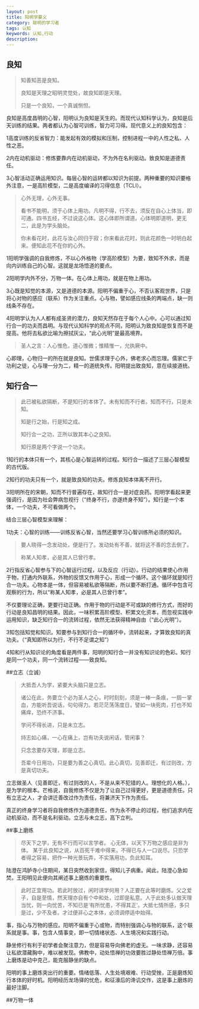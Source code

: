```yaml
---
layout: post
title: 阳明学要义
category: 聪明的学习者
tags: 认知
keywords: 认知,行动
description: 
---
```


## 良知

> 知善知恶是良知。
> 
> 良知是天理之昭明灵觉处，故良知即是天理。
> 
> 只是一个良知，一个真诚恻怛。

良知是高度昌明的心智，阳明认为良知是天生的。而现代认知科学认为，良知是后天训练的结果。两者都认为心智可训练，智力可习得。现代意义上的良知包含：

1高度训练的反省智力：能发起有效的模拟和压制，控制进程一中的人性之私、人性之恶。

2内在动机驱动：修炼要靠内在动机驱动，不为外在名利驱动。致良知是道德责任。

3心智活动正确运用知识。每层心智的运转都以知识为前提。两种重要的知识要格外注意，一是高阶模型，二是高度编译的习得信息（TCLI）。

> 心外无理，心外无事。
> 
>  看书不能明，须于心体上用功。凡明不得，行不去，须反在自心上体当，即可通。四书五经，不过说这心体。这心体即所谓道。心体明即道明，更无二，此是为学头脑处。
> 
> 你未看花时，此花与汝心同归于寂；你来看此花时，则此花颜色一时明白起来。便知此花不在你的心外。

1阳明学强调的自我修炼，不以心外格物（学高阶模型）为要，致知不外求，而是向内训练自己的心智。这就是龙场悟道的要点。

2阳明学内外不分，万物一体。在心体上用功，就是在物上用功。

3心既是知觉的本源，又是道德的本源。阳明不偏重于心，不否认客观世界，只是将心对物的感应（联系）作为关注重点。心与物，譬如感应线条的两端点，缺一则线条不存在。

4阳明学认为人人都有成圣贤的潜力，良知天然存在于每个人心中。心可以通过知行合一的功夫而昌明。与现代认知科学的观点不同，阳明认为致良知是恢复而不是提高。他将去私欲比喻为擦拭灰尘，“此心光明”是最高境界。

> 圣人之言：人心惟危，道心惟微；惟精惟一，允执厥中。

心即理，心物归一的所在就是良知。世儒求理于心外，佛老求心而忘理。儒家亡于功利之徒，心与理一分为二，精一的道统失传。阳明提出致良知，意在续接道统。

## 知行合一

> 此已被私欲隔断，不是知行的本体了。未有知而不行者。知而不行，只是未知。
> 
> 知是行之始，行是知之成。
> 
> 知行合一之功，正所以致其本心之良知。
> 
> 知行原是两个字说一个功夫。

1知行的本体只有一个，其核心是心智运转的过程。知行合一描述了三层心智模型的古代版。

2知行的功夫只有一个，就是致良知的功夫。修炼良知本体离不开行。

3阳明所在的宋朝，知而不行普遍存在，故知行合一是对症良药。阳明学看起来更强调行，是因为社会弊病忽视行（“终身不行，亦遂终身不知”）。知行是一个本体，一个功夫，不可看做两个。

结合三层心智模型来理解：

1功夫：心智的训练——训练反省心智，当然还要学习心智训练所必须的知识。

> 要人晓得一念发动处，便是行了。发动处有不善，就将这不善的念去倒了。
> 
> 称某人知孝，必是其人已曾行孝。

2行指反省心智参与下的心智运行过程，以及反应（行动）。行动的结果使心作用于物，打通内外联系，外物的反馈又作用于心，形成一个循环。这个循环就是知行合一功夫。心物本是一体，但容易被私欲等隔断，所以要不断打通。循环中包含可观察的行为，所以“称某人知孝，必是其人已曾行孝”。

不仅要理论正确，更要行动正确。作用于物的行动是不可或缺的修行方式，而好的行动是良知昌明的结果。因此，一味积累高阶模型、积累文化资本，而忽视实践中运用知识，缺乏知行合一的流转过程，依然无法获得精神自由（“此心光明”）。

3知包括知觉和知识。知要参与到知行合一的循环中，流转起来，才算致良知的真功夫。（“真知即所以为行，不行不足谓之知”）

4知和行从知识论的角度看是两件事，阳明的知行合一并没有知识论的色彩。知行是同一个功夫，同一个流转过程——致良知。


##立志（立诚）

> 大抵吾人为学，紧要大头脑只是立志。
> 
> 诸公在此，务要立个必为圣人之心，时时刻刻，须是一棒一条痕，一掴一掌血，方能听吾说话，句句得力。若茫茫荡荡度日，譬如一块死肉，打也不知痛痒，恐终不济事。
> 
> 学问不得长进，只是未立志。
> 
> 持志如心痛，一心在痛上，岂有功夫说闲话，管闲事？
> 
> 只念念要存天理，即是立志。
> 
> 吾辈今日用功，只是要为善之心真切。此心真切，见善即迁，有过则改，方是真切功夫。

立志做圣人（见善即迁，有过则改的人，不是从来不犯错的人。理想化的人格。），是为学的根本。芒格说，自我修炼不仅是为了让自己过得更好，更是道德责任。只有立志之人，才会讲迁善改过作为责任，将兼济天下作为责任。

真正的终身学习者将自我修炼作为道德责任，作为永不停止的过程，他们追求内在动机驱动，而不是名利驱动。立志与未立志，高下立判。

##事上磨练

> 尽天下之学，无有不行而可以言学者。
> 心无体，以天下万物之感应是非为体。
> 某于此良知之说，从百死千难中得来，不得已与人一口说尽。只恐学者得之容易，把作一种光景玩弄，不实落用功，负此知耳。

陆澄在鸿胪寺小住期间，某日突然收到家信，得知儿子病重。闻此，陆澄心急如焚。王阳明见此便向其阐述事上磨炼的重要性。
> 此时正宜用功。若此时放过，闲时讲学何用？人正要在此等时磨炼。父之爱子，自是至情，然天理亦自有个中和处，过即是私意。人于此处多认做天理当忧，则一向忧苦，不知已是‘有所忧患，不得其正’。大抵七情所感，多只是过，少不及者。才过便非心之本体，必须调停适中始得。

事，指心与万物的感应。阳明不偏重于心或物，而特别强调心与物的联系，这个联系就是事。事，包含人情事变，即一切情绪状态、人生境况和实践行动。

静坐修行有利于初学者会聚注意力，但是容易导向佛老的虚无。一味求静，还容易让私欲潜藏胸中，难以被发现。佛教中，动处悟禅的功效要胜过静处悟禅万倍。事上磨炼是动中克己，能克服静坐的缺点。

阳明的事上磨炼突出行的重要。情绪低落、人生处境艰难、行动受挫，正是磨炼知行本体的好时机。阳明经历龙场驿的忧危，和征濠后的谗讥交作，这是事上磨炼的最好注脚。

##万物一体


